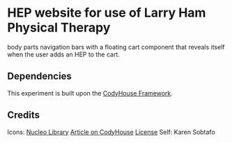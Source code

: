 # HEP website for use of Larry Ham Physical Therapy

body parts navigation bars with a floating cart component that reveals itself when the user adds an HEP to the cart.



## Dependencies

This experiment is built upon the [CodyHouse Framework](https://github.com/CodyHouse/codyhouse-framework).


## Credits

Icons: [Nucleo Library](https://nucleoapp.com/)
[Article on CodyHouse](https://codyhouse.co/gem/add-to-cart-interaction)
[License](https://codyhouse.co/license)
Self: Karen Sobtafo
